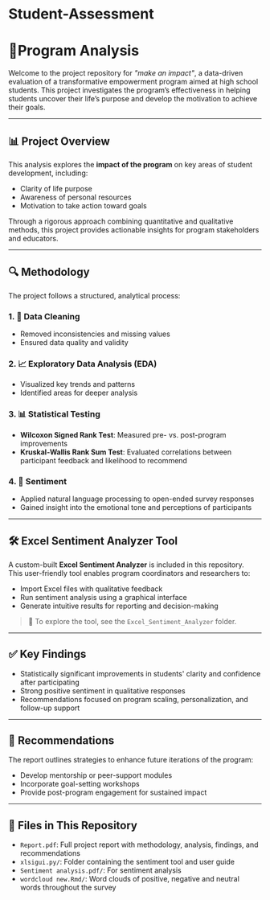 # Student-Assessment
# 📘Program Analysis

Welcome to the project repository for *"make an impact"*, a data-driven evaluation of a transformative empowerment program aimed at high school students. This project investigates the program’s effectiveness in helping students uncover their life’s purpose and develop the motivation to achieve their goals.

---

## 📊 Project Overview

This analysis explores the **impact of the program** on key areas of student development, including:

- Clarity of life purpose
- Awareness of personal resources
- Motivation to take action toward goals

Through a rigorous approach combining quantitative and qualitative methods, this project provides actionable insights for program stakeholders and educators.

---

## 🔍 Methodology

The project follows a structured, analytical process:

### 1. 🧹 Data Cleaning
- Removed inconsistencies and missing values
- Ensured data quality and validity

### 2. 📈 Exploratory Data Analysis (EDA)
- Visualized key trends and patterns
- Identified areas for deeper analysis

### 3. 📊 Statistical Testing
- **Wilcoxon Signed Rank Test**: Measured pre- vs. post-program improvements
- **Kruskal-Wallis Rank Sum Test**: Evaluated correlations between participant feedback and likelihood to recommend

### 4. 💬 Sentiment
- Applied natural language processing to open-ended survey responses
- Gained insight into the emotional tone and perceptions of participants

---

## 🛠 Excel Sentiment Analyzer Tool

A custom-built **Excel Sentiment Analyzer** is included in this repository.  
This user-friendly tool enables program coordinators and researchers to:

- Import Excel files with qualitative feedback
- Run sentiment analysis using a graphical interface
- Generate intuitive results for reporting and decision-making

> 📂 To explore the tool, see the `Excel_Sentiment_Analyzer` folder.

---

## ✅ Key Findings

- Statistically significant improvements in students' clarity and confidence after participating
- Strong positive sentiment in qualitative responses
- Recommendations focused on program scaling, personalization, and follow-up support

---

## 🧭 Recommendations

The report outlines strategies to enhance future iterations of the program:

- Develop mentorship or peer-support modules
- Incorporate goal-setting workshops
- Provide post-program engagement for sustained impact

---

## 📄 Files in This Repository

- `Report.pdf`: Full project report with methodology, analysis, findings, and recommendations
- `xlsigui.py/`: Folder containing the sentiment tool and user guide
- `Sentiment analysis.pdf/`: For sentiment analysis
- `wordcloud new.Rmd/`: Word clouds of positive, negative and neutral words throughout the survey



